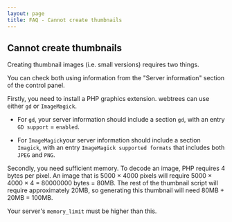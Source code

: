 ```yaml
---
layout: page
title: FAQ - Cannot create thumbnails
---
```


## Cannot create thumbnails

Creating thumbnail images (i.e. small versions) requires two things.

You can check both using information from the "Server information"
section of the control panel.

Firstly, you need to install a PHP graphics extension.  webtrees can use
either `gd` or `ImageMagick`.

* For `gd`, your server information should include a section `gd`, with an entry `GD support` = `enabled`.

* For `ImageMagick`your server information should include a section `Imagick`, with an entry `ImageMagick supported formats` that includes both `JPEG` and `PNG`.

Secondly, you need sufficient memory.  To decode an image, PHP
requires 4 bytes per pixel.  An image that is 5000 × 4000 pixels will
require 5000 × 4000 × 4 = 80000000 bytes = 80MB.
The rest of the thumbnail script will require approximately 20MB,
so generating this thumbnail will need 80MB + 20MB = 100MB.

Your server's `memory_limit` must be higher than this.
